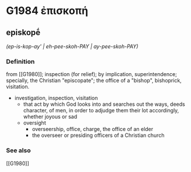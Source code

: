 # G1984 ἐπισκοπή

## episkopḗ

_(ep-is-kop-ay' | eh-pee-skoh-PAY | ay-pee-skoh-PAY)_

### Definition

from [[G1980]]; inspection (for relief); by implication, superintendence; specially, the Christian "episcopate"; the office of a "bishop", bishoprick, visitation.

- investigation, inspection, visitation
  - that act by which God looks into and searches out the ways, deeds character, of men, in order to adjudge them their lot accordingly, whether joyous or sad
  - oversight
    - overseership, office, charge, the office of an elder
    - the overseer or presiding officers of a Christian church

### See also

[[G1980]]

